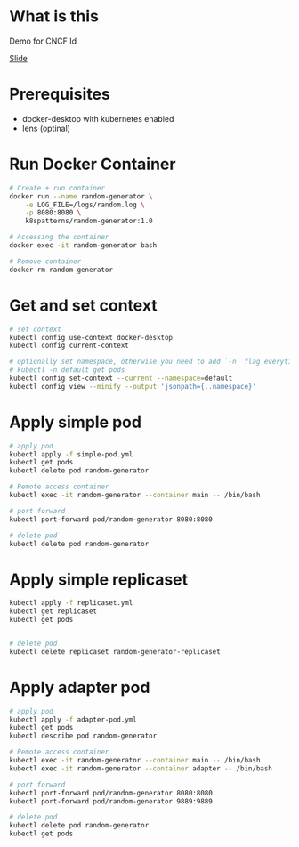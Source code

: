 # What is this

Demo for CNCF Id

[Slide](https://docs.google.com/presentation/d/1YuND5A1mWlmiAvxchDxmlhc6yBayKhtMFqPaJqPpbCY/edit?usp=sharing)

# Prerequisites

- docker-desktop with kubernetes enabled
- lens (optinal)

# Run Docker Container

```bash
# Create + run container
docker run --name random-generator \
    -e LOG_FILE=/logs/random.log \
    -p 8080:8080 \
    k8spatterns/random-generator:1.0

# Accessing the container
docker exec -it random-generator bash

# Remove container
docker rm random-generator
```


# Get and set context

```bash
# set context
kubectl config use-context docker-desktop
kubectl config current-context

# optionally set namespace, otherwise you need to add `-n` flag everytime:
# kubectl -n default get pods
kubectl config set-context --current --namespace=default
kubectl config view --minify --output 'jsonpath={..namespace}'
```

# Apply simple pod


```bash
# apply pod
kubectl apply -f simple-pod.yml
kubectl get pods
kubectl delete pod random-generator

# Remote access container
kubectl exec -it random-generator --container main -- /bin/bash

# port forward
kubectl port-forward pod/random-generator 8080:8080

# delete pod
kubectl delete pod random-generator

```

# Apply simple replicaset


```bash
kubectl apply -f replicaset.yml
kubectl get replicaset
kubectl get pods


# delete pod
kubectl delete replicaset random-generator-replicaset
```

# Apply adapter pod

```bash
# apply pod
kubectl apply -f adapter-pod.yml
kubectl get pods
kubectl describe pod random-generator

# Remote access container
kubectl exec -it random-generator --container main -- /bin/bash
kubectl exec -it random-generator --container adapter -- /bin/bash

# port forward
kubectl port-forward pod/random-generator 8080:8080
kubectl port-forward pod/random-generator 9889:9889

# delete pod
kubectl delete pod random-generator
kubectl get pods
```